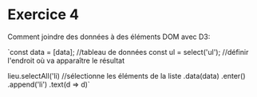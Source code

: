 # Exercice 4

Comment joindre des données à des éléments DOM avec D3:

`const data = [data]; //tableau de données
const ul = select('ul'); //définir l'endroit où va apparaître le résultat

lieu.selectAll('li) //sélectionne les éléments de la liste
    .data(data)
    .enter()
    .append('li')
    .text(d => d)`
